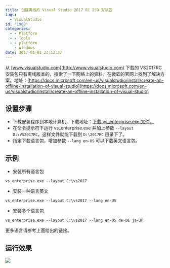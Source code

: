 ```yaml
---
title: 创建离线的 Visual Studio 2017 RC ISO 安装包
tags:
  - VisualStudio
id: '1968'
categories:
  - - Platform
  - - Tools
  - - platform
    - Windows
date: 2017-01-01 23:12:37
---
```


从 [www.visualstudio.com](http://www.visualstudio.com) 下载的 VS2017RC 安装包只有离线版本的，搜索了一下网络上的资料，在微软的官网上找到了解决方案。地址：[https://docs.microsoft.com/en-us/visualstudio/install/create-an-offline-installation-of-visual-studio](https://docs.microsoft.com/en-us/visualstudio/install/create-an-offline-installation-of-visual-studio)
<!-- more -->
## 设置步骤

*   下载安装程序到本地计算机，下载地址：[下载 vs\_enterprise.exe 文件。](https://www.visualstudio.com/vs/visual-studio-2017-rc/)
*   在命令提示符下运行 vs\_enterprise.exe 并加上参数 `--layout D:\VS2017RC`，这样文件就能下载到 `D:\2017RC` 目录下了。
*   指定下载语言包，增加参数 `--lang en-US` 可以下载英文语言包。

## 示例

*   安装所有语言包

```
vs_enterprise.exe --layout C:\vs2017
```

*   安装一种语言英文

```
vs_enterprise.exe --layout C:\vs2017 --lang en-US
```

*   安装多个语言包

```
vs_enterprise.exe --layout C:\vs2017 --lang en-US de-DE ja-JP
```

更多语言请参考上面给出的链接。

## 运行效果

[![](http://www.mycode.net.cn/wp-content/uploads/2017/01/2017-01-01_231030.png)](http://www.mycode.net.cn/wp-content/uploads/2017/01/2017-01-01_231030.png)